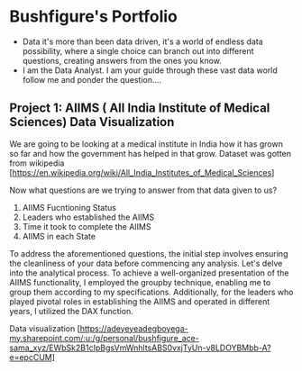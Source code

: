 # Bushfigure's Portfolio

* Data it's more than been data driven, it's a world of endless data possibility, where a single choice can branch out into different questions, creating answers from the ones you know.
* I am the Data Analyst. I am your guide through these vast data world follow me and ponder the question....

## Project 1: AIIMS ( All India Institute of Medical Sciences) Data Visualization

We are going to be looking at a medical institute in India how it has grown so far and how the government has helped in that grow. Dataset was gotten from wikipedia [https://en.wikipedia.org/wiki/All_India_Institutes_of_Medical_Sciences]

Now what questions are we trying to answer from that data given to us?

1. AIIMS Fucntioning Status
2. Leaders who established the AIIMS
3. Time it took to complete the AIIMS
4. AIIMS in each State

To address the aforementioned questions, the initial step involves ensuring the cleanliness of your data before commencing any analysis. Let's delve into the analytical process. To achieve a well-organized presentation of the AIIMS functionality, I employed the groupby technique, enabling me to group them according to my specifications. Additionally, for the leaders who played pivotal roles in establishing the AIIMS and operated in different years, I utilized the DAX function.

Data visualization [https://adeyeyeadegboyega-my.sharepoint.com/:u:/g/personal/bushfigure_ace-sama_xyz/EWbSk2B1cIpBgsVmWnhltsABS0vxjTyUn-v8LDOYBMbb-A?e=epcCUM]
